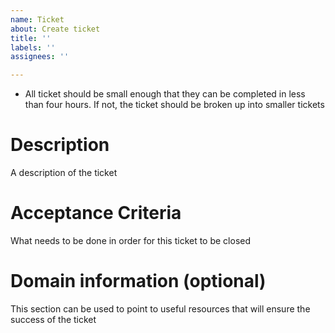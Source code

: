 ```yaml
---
name: Ticket
about: Create ticket
title: ''
labels: ''
assignees: ''

---
```


* All ticket should be small enough that they can be completed in less than four hours. If not, the ticket should be broken up into smaller tickets

# Description

A description of the ticket

# Acceptance Criteria

What needs to be done in order for this ticket to be closed

# Domain information (optional)

This section can be used to point to useful resources that will ensure the success of the ticket
